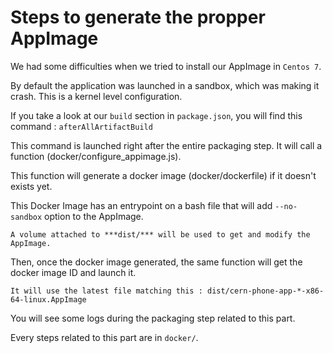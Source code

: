 # Steps to generate the propper AppImage

We had some difficulties when we tried to install our AppImage in `Centos 7`.

By default the application was launched in a sandbox, which was making it crash. This is a kernel level configuration.

If you take a look at our `build` section in `package.json`, you will find this command : `afterAllArtifactBuild`

This command is launched right after the entire packaging step. It will call a function (docker/configure_appimage.js).

This function will generate a docker image (docker/dockerfile) if it doesn't exists yet.

This Docker Image has an entrypoint on a bash file that will add `--no-sandbox` option to the AppImage.

`A volume attached to ***dist/*** will be used to get and modify the AppImage.`

Then, once the docker image generated, the same function will get the docker image ID and launch it.

`It will use the latest file matching this : dist/cern-phone-app-*-x86-64-linux.AppImage`

You will see some logs during the packaging step related to this part.

Every steps related to this part are in `docker/`.
